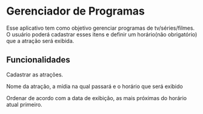 # Gerenciador de Programas


Esse aplicativo tem como objetivo gerenciar programas de tv/séries/filmes. O usuário poderá cadastrar esses itens e definir um horário(não obrigatório) que a atração será exibida.


## Funcionalidades

Cadastrar as atrações. 

Nome da atração, a mídia na qual passará e o horário que será exibido

Ordenar de acordo com a data de exibição, as mais próximas do horário atual primeiro.

